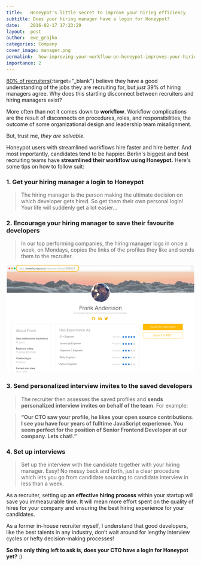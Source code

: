 ```yaml
---
title:   Honeypot's little secret to improve your hiring efficiency
subtitle: Does your hiring manager have a login for Honeypot? 
date:    2016-02-17 17:23:29
layout:  post
author:  ewe_grajko
categories: Company
cover_image: manager.png
permalink:  how-improving-your-workflow-on-honeypot-improves-your-hiring-efficiency/
importance: 2
---
```


[80% of recruiters][1]{:target="_blank"} believe they have a good understanding of the jobs they are recruiting for, but *just* 39% of hiring managers agree. Why does this startling disconnect between recruiters and hiring managers exist?

<!--more--> 


More often than not it comes down to **workflow**. Workflow complications are the result of disconnects on procedures, roles, and responsibilities, the outcome of some organizational design and leadership team misalignment.

But, trust me, *they are solvable.*

Honeypot users with streamlined workflows hire faster and hire better. And most importantly, candidates tend to be happier. Berlin's biggest and best recruiting teams have **streamlined their workflow using Honeypot.** Here's some tips on how to follow suit: 



### 1. Get your hiring manager a login to Honeypot

>The hiring manager is the person making the ultimate decision on which developer gets hired. So get them their own personal login! Your life will suddenly get a lot easier...



### 2. Encourage your hiring manager to save their favourite developers

>In our top performing companies, the hiring manager logs in once a week, on Mondays, copies the links of the profiles they like and sends them to the recruiter. 


![honeypot](/assets/images/copy_talent_link.png)



### 3. Send personalized interview invites to the saved developers 

>The recruiter then assesses the saved profiles and **sends personalized interview invites on behalf of the team**. For example:

>**“Our CTO saw your profile, he likes your open source contributions. I see you have four years of fulltime JavaScript experience. You seem perfect for the position of Senior Frontend Developer at our company. Lets chat!.”** 


### 4. Set up interviews


>Set up the interview with the candidate together with your hiring manager.  Easy! No messy back and forth, just a clear procedure which lets you go from candidate sourcing to candidate interview in less than a week. 


As a recruiter, setting up **an effective hiring process** within your startup will save you immeasurable time.  It will mean more effort spent on the quality of hires for your company and ensuring the best hiring experience for your candidates. 

As a former in-house recruiter myself, I understand that good developers, like the best talents in any industry, don’t wait around for lengthy interview cycles or hefty decision-making processes! 

**So the only thing left to ask is, does your CTO have a login for Honeypot yet?** :) 




[1]:https://business.linkedin.com/talent-solutions/blog/2015/04/the-conversation-every-recruiter-needs-to-have-with-their-hiring-manager 